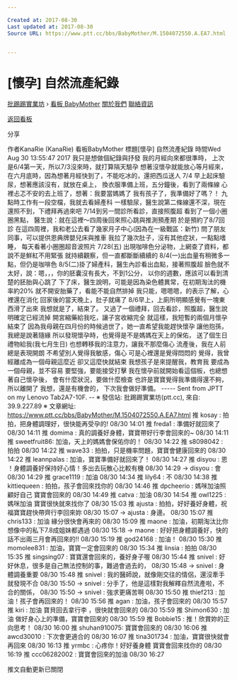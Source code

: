 ```yaml
---

Created at: 2017-08-30
Last updated at: 2017-08-30
Source URL: https://www.ptt.cc/bbs/BabyMother/M.1504072550.A.EA7.html


---
```


# [懷孕] 自然流產紀錄


[批踢踢實業坊](https://www.ptt.cc/) › [看板 BabyMother](https://www.ptt.cc/bbs/BabyMother/index.html) [關於我們](https://www.ptt.cc/about.html) [聯絡資訊](https://www.ptt.cc/contact.html)

[返回看板](https://www.ptt.cc/bbs/BabyMother/index.html)

分享

作者KanaRie (KanaRie)
看板BabyMother
標題\[懷孕\] 自然流產紀錄
時間Wed Aug 30 13:55:47 2017
我只是想做個紀錄與抒發 我的月經向來都很準時， 上次是6/4第一天，所以7/3沒來時，就打算隔天驗孕 想著沒懷孕就能放心等月經來， 在六月底時，因為想著月經快到了，不能吃冰的，還把西瓜送人 7/4 早上起床驗尿，想著應該沒有，就放在桌上， 換衣服準備上班，五分鐘後，看到了兩條線 心裡忐忑不安的去上班了，想著：我要當媽媽了 我有孩子了，我準備好了嗎？！ 九點時工作有一段空檔，我就去看婦產科 一樣驗尿，醫生說第二條線還不深，現在還照不到，下禮拜再過來吧 7/14到另一間診所看診，直接照腹超 看到了一個小圈圈黑點， 醫生說：就在這裡～四周後回來照心跳與推測預產期 於是預約了8/7回診 在這四周裡，我和老公去看了幾家月子中心(因為在一級戰區：新竹) 問了朋友同事，可以提供恩典牌嬰兒床與推車 我拉了幾次肚子，沒有其他症狀，一點點嗜睡， 每天看著小圈圈超音波照片 7/28(五) 出現咖啡色分泌物，上網查了資料，都說不是鮮紅不用緊張 就持續觀察，但一直都斷斷續續的 8/4(一)出血量有稍微多一點，但仍是咖啡色 8/5(二)掛了婦產科，醫生內診看出血點，接著照腹超 臉色就不太好，說：嗯，，，你的胚囊沒有長大，不到1公分， 以你的週數，應該可以看到清楚的胚胎與心跳了 下了床，醫生說明，可能是因為染色體異常，在初期淘汰的機率約20% 就不開安胎藥了，看能不能自然排掉 我只能，嗯嗯嗯，的表示了解，心裡還在消化 回家後的當天晚上，肚子就痛了 8/6早上，上廁所明顯感覺有一塊東西滑了出來 我想就是了，結束了。 又過了一個禮拜，回去看診，照腹超，醫生說明確定已經流掉 開宮縮藥給我吃，讓子宮收縮完全 就這樣，我短暫的兩個月懷孕結束了 因為我母親在四月份的時候過世了，她一直希望我能趕快懷孕 讓他抱孫，我總是說著隨緣 所以發現懷孕時，也覺得是不是媽媽在天上的保佑， 送了個生日禮物給我(我七月生日) 也想轉移我的注意力，讓我不那麼傷心 流產後，我在人前總是表現開朗 不希望別人覺得我敏感，傷心 可是心裡還是覺得悶悶的 覺得，我曾經離成為一個母親這麼近 卻又這麼快就結束 我想孩子是來提醒我，教育我 要成為一個母親，並不容易 要堅強，要能接受打擊 我在懷孕前就開始看這個板，也總想著自己懷孕後， 會有什麼狀況，要做什麼檢查 也許是寶寶覺得我準備得還不夠，所以離開了 我想，還是有機會的， 下次我會做好準備。 ----- Sent from JPTT on my Lenovo Tab2A7-10F. -- ※ 發信站: 批踢踢實業坊(ptt.cc), 來自: 39.9.227.89 ※ 文章網址: <https://www.ptt.cc/bbs/BabyMother/M.1504072550.A.EA7.html>
推 kosay : 拍拍，把身體調理好，很快能再受孕的! 08/30 14:01
推 freda1 : 準備好就回來了 08/30 14:11
推 domima : 真的調養好身體，寶寶帶好行李會回來的~ 08/30 14:11
推 sweetfruit86: 加油，天上的媽媽會保佑你的！ 08/30 14:22
推 s8098042 : 拍拍 08/30 14:22
推 wave33 : 拍拍，只是機率問題，寶寶會健康回來的 08/30 14:22
推 leannpalas : 加油，寶寶準備好就回來了！ 08/30 14:27
推 disyou : 恩 ！身體調養好保持好心情！多出去玩散心比較有機 08/30 14:29
→ disyou : 會 08/30 14:29
推 grace1119 : 加油 08/30 14:34
推 lily64 : 不 08/30 14:38
推 kittiequeen : 拍拍，孩子會回來找你的 08/30 14:46
推 dpcheerio : 媽咪加油照顧好自己 寶寶會回來的 08/30 14:49
推 catva : 加油 08/30 14:54
推 owl1225 : 媽咪加油 寶寶很快就來找你了 08/30 15:03
推 ajusta : 拍拍，好好養好身體，祝福寶寶趕快帶齊行李回來妳 08/30 15:07
→ ajusta : 身邊。 08/30 15:07
推 chris133 : 加油 緣分很快會再來的 08/30 15:09
推 maone : 加油，初期淘汰比你想像中的私下7.8成姐妹都遇過 08/30 15:18
→ maone : 好好把身體調養好，快的話不出兩三月會再回來的!! 08/30 15:19
推 god24168 : 加油！ 08/30 15:30
推 momolee831 : 加油，寶寶一定會回來的 08/30 15:34
推 linsia : 拍拍 08/30 15:35
推 singsing07 : 寶寶還會回來的，養好身子喔 08/30 15:44
推 snivel : 好好休息，很多是自己無法控制的事，難過會過去的， 08/30 15:48
→ snivel : 身體調養重要 08/30 15:48
推 snivel : 我的醫師說，就像剛交往的情侶，還沒牽手就發現不合 08/30 15:50
→ snivel : 分手了，他是這樣對我解釋自然流產啦，不合的關係， 08/30 15:50
→ snivel : 強求更痛苦啊 08/30 15:50
推 thief213 : 加油！孩子會再回來的！ 08/30 15:56
推 agan : 加油，孩子會回來的 08/30 15:57
推 kiri : 加油 寶貝回去拿行李 ，很快就會回來的 08/30 15:59
推 Shimon630 : 加油 做好身心上的準備，寶寶會回來的 08/30 15:59
推 Bobbie15 : 推！欣賞妳的正向思考！ 08/30 16:00
推 shuhan910075: 寶寶會回來的 08/30 16:06
推 awcd30010 : 下次會更適合的 08/30 16:07
推 tina301734 : 加油，寶寶很快就會再回來 08/30 16:13
推 yrmbc : 心疼你！好好養身體 寶寶會回來找你的 08/30 16:19
推 ccc06282002 : 寶寶會回來的加油 08/30 16:27

推文自動更新已關閉

